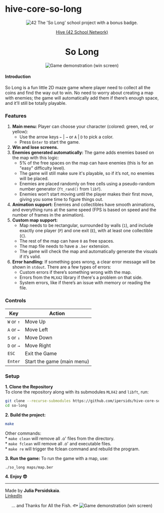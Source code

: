 # hive-core-so-long
<div align="center">
	<picture>
		<img src="https://github.com/ayogun/42-project-badges/blob/main/badges/so_longm.png" alt="42 The 'So Long' school project with a bonus badge.">
	</picture>  

<p><a href="https://www.hive.fi/en/curriculum">Hive (42 School Network)</a></p>  

<h1> So Long</h1> 

<picture>
		<img src="textures/readme-gif/preview-game-win.gif" alt="Game demonstration (win screen)">
</picture>  

</div>

#### Introduction
So Long is a fun little 2D maze game where player need to collect all the coins and find the way out to win. No need to worry about creating a map with enemies; the game will automatically add them if there’s enough space, and it’ll still be totally playable. 

### Features  
1) **Main menu:** Player can choose your character (colored: green, red, or yellow):  
	* Use the arrow keys `←` | `→` or `A` | `D` to pick a color.  
	* Press `Enter` to start the game.  
2) **Win and lose screens.**  
3) **Enemies generated automatically:** The game adds enemies based on the map with this logic:  
	* 5% of the free spaces on the map can have enemies (this is for an "easy" difficulty level).  
	* The game will still make sure it's playable, so if it’s not, no enemies will be placed.  
	* Enemies are placed randomly on free cells using a pseudo-random number generator (`ft_rand()` from `libf`).   
	* Enemies won’t start moving until the player makes their first move, giving you some time to figure things out.  
4) **Animation support:** Enemies and collectibles have smooth animations, and everything runs at the same speed (FPS is based on speed and the number of frames in the animation).  
5) **Custom map support:**  
	* Map needs to be rectangular, surrounded by walls (`1`), and include exactly one player (`P`) and one exit (`E`), with at least one collectible (`C`).  
	* The rest of the map can have `0` as free spaces.  
	* The map file needs to have a `.ber` extension.  
	* The game will check the map and automatically generate the visuals if it’s valid.   
6) **Error handling:** If something goes wrong, a clear error message will be shown in `stdout`. There are a few types of errors:  
	* Custom errors if there’s something wrong with the map.  
	* Errors from the `MLX42` library if there's a problem on that side.  
	* System errors, like if there’s an issue with memory or reading the file.  

### Controls
| Key         | Action                      |
|-------------|-----------------------------|
| `W` or `↑`  | Move Up                     |
| `A` or `←`  | Move Left                   |
| `S` or `↓`  | Move Down                   |
| `D` or `→`  | Move Right                  |
| `ESC`       | Exit the Game               |
| `Enter`     | Start the game (main menu)  |

### Setup  
**1. Clone the Repository**  
To clone the repository along with its submodules `MLX42` and `libft`, run:
```bash
git clone --recurse-submodules https://github.com/ipersids/hive-core-so-long.git so-long
cd so-long
```
**2. Build the project:**  
```bash
make
```

Other commands:  
	* `make clean` will remove all .o' files from the directory.  
	* `make fclean` will remove all .o' and executable files.  
	* `make re` will trigger the fclean command and rebuild the program.   

**3. Run the game:**
To run the game with a map, use:
```bash
./so_long maps/map.ber
```
**4. Enjoy 😎**

______________
Made by **Julia Persidskaia**.  
[LinkedIn](https://www.linkedin.com/in/iuliia-persidskaia/)

<div align="center">... and Thanks for All the Fish. 🐟 

<picture>
		<img src="textures/readme-gif/preview-game-over.gif" alt="Game demonstration (win screen)">
</picture>  

</div>